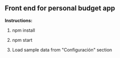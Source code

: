## Front end for personal budget app

**Instructions:**

1. npm install

1. npm start

1. Load sample data from "Configuración" section 